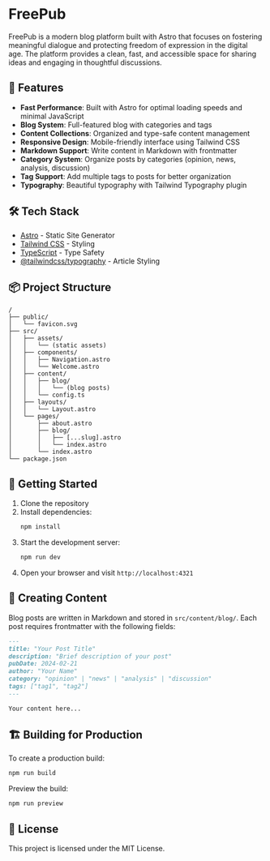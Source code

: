 # FreePub

FreePub is a modern blog platform built with Astro that focuses on fostering meaningful dialogue and protecting freedom of expression in the digital age. The platform provides a clean, fast, and accessible space for sharing ideas and engaging in thoughtful discussions.

## 🚀 Features

- **Fast Performance**: Built with Astro for optimal loading speeds and minimal JavaScript
- **Blog System**: Full-featured blog with categories and tags
- **Content Collections**: Organized and type-safe content management
- **Responsive Design**: Mobile-friendly interface using Tailwind CSS
- **Markdown Support**: Write content in Markdown with frontmatter
- **Category System**: Organize posts by categories (opinion, news, analysis, discussion)
- **Tag Support**: Add multiple tags to posts for better organization
- **Typography**: Beautiful typography with Tailwind Typography plugin

## 🛠️ Tech Stack

- [Astro](https://astro.build) - Static Site Generator
- [Tailwind CSS](https://tailwindcss.com) - Styling
- [TypeScript](https://www.typescriptlang.org) - Type Safety
- [@tailwindcss/typography](https://tailwindcss.com/docs/typography-plugin) - Article Styling

## 📦 Project Structure

```
/
├── public/
│   └── favicon.svg
├── src/
│   ├── assets/
│   │   └── (static assets)
│   ├── components/
│   │   ├── Navigation.astro
│   │   └── Welcome.astro
│   ├── content/
│   │   ├── blog/
│   │   │   └── (blog posts)
│   │   └── config.ts
│   ├── layouts/
│   │   └── Layout.astro
│   └── pages/
│       ├── about.astro
│       ├── blog/
│       │   ├── [...slug].astro
│       │   └── index.astro
│       └── index.astro
└── package.json
```

## 🚀 Getting Started

1. Clone the repository
2. Install dependencies:
   ```bash
   npm install
   ```
3. Start the development server:
   ```bash
   npm run dev
   ```
4. Open your browser and visit `http://localhost:4321`

## 📝 Creating Content

Blog posts are written in Markdown and stored in `src/content/blog/`. Each post requires frontmatter with the following fields:

```markdown
---
title: "Your Post Title"
description: "Brief description of your post"
pubDate: 2024-02-21
author: "Your Name"
category: "opinion" | "news" | "analysis" | "discussion"
tags: ["tag1", "tag2"]
---

Your content here...
```

## 🏗️ Building for Production

To create a production build:

```bash
npm run build
```

Preview the build:

```bash
npm run preview
```

## 📄 License

This project is licensed under the MIT License.